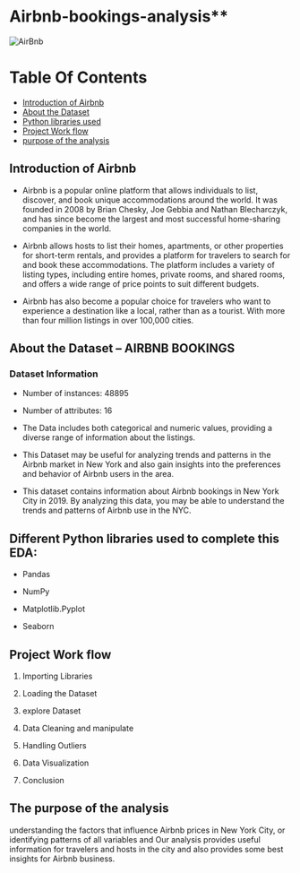 # Airbnb-bookings-analysis**


![AirBnb](https://user-images.githubusercontent.com/121340232/215006504-cacfdcbc-d047-495b-ba2a-994753957ab8.jpg)


# Table Of Contents
  
  - [Introduction of Airbnb](https://github.com/SarangGami/Capstone-EDA-project-1-Airbnb-bookings-analysis/edit/main/README.md#introduction-of-airbnb)
  - [About the Dataset](https://github.com/SarangGami/Capstone-EDA-project-1-Airbnb-bookings-analysis/edit/main/README.md#about-the-dataset--airbnb-bookings)
  - [Python libraries used](https://github.com/SarangGami/Capstone-EDA-project-1-Airbnb-bookings-analysis/edit/main/README.md#different-python-libraries-used-to-complete-this-eda)
  - [Project Work flow](https://github.com/SarangGami/Capstone-EDA-project-1-Airbnb-bookings-analysis/edit/main/README.md#project-work-flow)
  - [purpose of the analysis](https://github.com/SarangGami/Capstone-EDA-project-1-Airbnb-bookings-analysis/edit/main/README.md#the-purpose-of-the-analysis)


## **Introduction of Airbnb**

*    Airbnb is a popular online platform that allows individuals to list, discover, and book unique accommodations around the world. It was founded in 2008 by Brian Chesky, Joe Gebbia and Nathan Blecharczyk, and has since become the largest and most successful home-sharing companies in the world.

*    Airbnb allows hosts to list their homes, apartments, or other properties for short-term rentals, and provides a platform for travelers to search for and book these accommodations. The platform includes a variety of listing types, including entire homes, private rooms, and shared rooms, and offers a wide range of price points to suit different budgets.

*    Airbnb has also become a popular choice for travelers who want to experience a destination like a local, rather than as a tourist. With more than four million listings in over 100,000 cities.



## **About the Dataset – AIRBNB BOOKINGS**

### Dataset Information
* Number of instances: 48895
* Number of attributes: 16

*   The Data includes both categorical and numeric values, providing a diverse range of information about the listings.

*   This Dataset may be useful for analyzing trends and patterns in the Airbnb market in New York and also gain insights into the preferences and behavior of Airbnb users in the area.

*   This dataset contains information about Airbnb bookings in New York City in 2019. By analyzing this data, you may be able to understand the trends and patterns of Airbnb use in the NYC.



## **Different Python libraries used to complete this EDA:**

* Pandas

* NumPy

* Matplotlib.Pyplot

* Seaborn



## **Project Work flow**

1. Importing Libraries

2. Loading the Dataset

3. explore Dataset

3. Data Cleaning and manipulate

4. Handling Outliers

5. Data Visualization

6. Conclusion



## **The purpose of the analysis** 

understanding the factors that influence Airbnb prices in New York City, or identifying patterns of all variables and Our analysis provides useful information for travelers and hosts in the city and also provides some best insights for Airbnb business.








